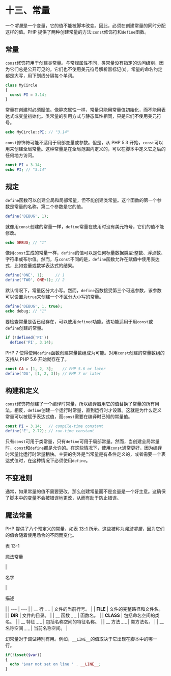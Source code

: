 # 十三、常量

一个*常量*是一个变量，它的值不能被脚本改变。因此，必须在创建常量的同时分配这样的值。PHP 提供了两种创建常量的方法:`const`修饰符和`define`函数。

## 常量

`const`修饰符用于创建类常量。与常规属性不同，类常量没有指定的访问级别，因为它们总是公开可见的。它们也不使用美元符号解析器标记(`$`)。常量的命名约定都是大写，用下划线分隔每个单词。

```php
class MyCircle
{
  const PI = 3.14;
}

```

常量在创建时必须赋值。像静态属性一样，常量只能用常量值初始化，而不能用表达式或变量初始化。类常量的引用方式与静态属性相同，只是它们不使用美元符号。

```php
echo MyCircle::PI; // "3.14"

```

`const`修饰符可能不适用于局部变量或参数。但是，从 PHP 5.3 开始，`const`可以用来创建全局常量。这种常量是在全局范围内定义的，可以在脚本中定义它之后的任何地方访问。

```php
const PI = 3.14;
echo PI; // "3.14"

```

## 规定

`define`函数可以创建全局和局部常量，但不能创建类常量。这个函数的第一个参数是常量的名称，第二个参数是它的值。

```php
define('DEBUG', 1);

```

就像用`const`创建的常量一样，`define`常量在使用时没有美元符号，它们的值不能修改。

```php
echo DEBUG; // "1"

```

像用`const`生成的常量一样，`define`的值可以是任何标量数据类型:整数、浮点数、字符串或布尔值。然而，与`const`不同的是，`define`函数允许在赋值中使用表达式，比如变量或数学表达式的结果。

```php
define('ONE', 1);     // 1
define('TWO', ONE+1); // 2

```

默认情况下，常量区分大小写。然而，`define`函数接受第三个可选参数，该参数可以设置为`true`来创建一个不区分大小写的常量。

```php
define('DEBUG', 1, true);
echo debug; // "1"

```

要检查常量是否已经存在，可以使用`defined`功能。该功能适用于用`const`或`define`创建的常量。

```php
if (!defined('PI'))
  define('PI', 3.14);

```

PHP 7 使得使用`define`函数创建常量数组成为可能。对用`const`创建的常量数组的支持从 PHP 5.6 开始就存在了。

```php
const CA = [1, 2, 3];    // PHP 5.6 or later
define('DA', [1, 2, 3]); // PHP 7 or later

```

## 构建和定义

`const`修饰符创建了一个编译时常量，所以编译器用它的值替换了常量的所有用法。相反，`define`创建一个运行时常量，直到运行时才设置。这就是为什么定义常量可以被赋予表达式值，而`const`需要在编译时已知的常量值。

```php
const PI = 3.14;   // compile-time constant
define('E', 2.72); // run-time constant

```

只有`const`可用于类常量，只有`define`可用于局部常量。然而，当创建全局常量时，`const`和`define`都是允许的。在这些情况下，使用`const`通常更好，因为编译时常量比运行时常量稍快。主要的例外是当常量是有条件定义的，或者需要一个表达式值时，在这种情况下必须使用`define`。

## 不变准则

通常，如果常量的值不需要更改，那么创建常量而不是变量是一个好主意。这确保了脚本中的变量不会被错误地更改，从而有助于防止错误。

## 魔法常量

PHP 提供了八个预定义的常量，如表 [13-1](#Tab1) 所示。这些被称为*魔法常量*，因为它们的值会随着使用场合的不同而变化。

表 13-1

魔法常量

<colgroup><col class="tcol1 align-left"> <col class="tcol2 align-left"></colgroup> 
| 

名字

 | 

描述

 |
| --- | --- |
| __ 行 _ _ | 文件的当前行号。 |
| __FILE__ | 文件的完整路径和文件名。 |
| __DIR__ | 文件的目录。 |
| __ 函数 _ _ | 函数名。 |
| __CLASS__ | 包括命名空间的类名。 |
| __ 特征 _ _ | 包括名称空间的特征名称。 |
| __ 方法 _ _ | 类方法名。 |
| __ 名称空间 _ _ | 当前名称空间。 |

幻常量对于调试特别有用。例如，`__LINE__`的值取决于它出现在脚本中的哪一行。

```php
if(!isset($var))
{
  echo '$var not set on line ' . __LINE__;
}

```